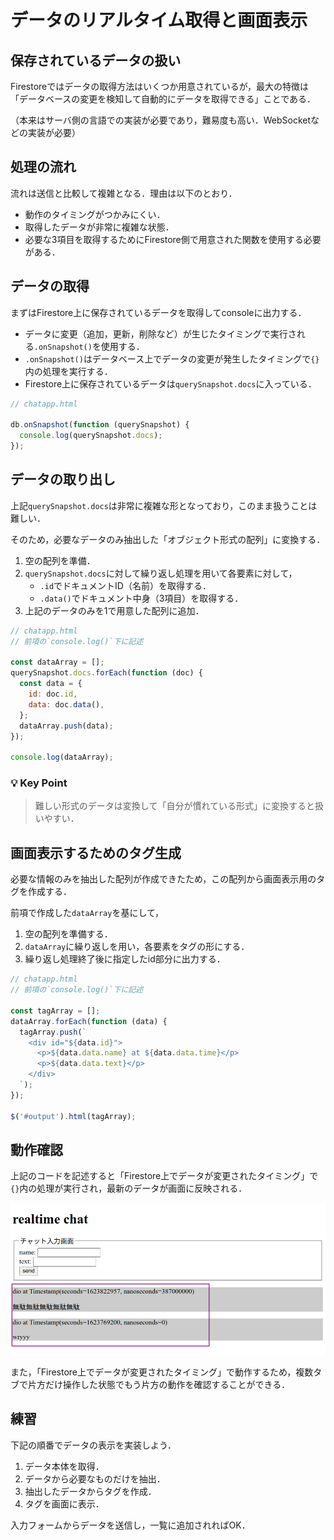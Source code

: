 # データのリアルタイム取得と画面表示

## 保存されているデータの扱い

Firestoreではデータの取得方法はいくつか用意されているが，最大の特徴は「データベースの変更を検知して自動的にデータを取得できる」ことである．

（本来はサーバ側の言語での実装が必要であり，難易度も高い．WebSocketなどの実装が必要）

## 処理の流れ

流れは送信と比較して複雑となる．理由は以下のとおり．

- 動作のタイミングがつかみにくい．
- 取得したデータが非常に複雑な状態．
- 必要な3項目を取得するためにFirestore側で用意された関数を使用する必要がある．

## データの取得

まずはFirestore上に保存されているデータを取得してconsoleに出力する．

- データに変更（追加，更新，削除など）が生じたタイミングで実行される`.onSnapshot()`を使用する．
- `.onSnapshot()`はデータベース上でデータの変更が発生したタイミングで`{}`内の処理を実行する．
- Firestore上に保存されているデータは`querySnapshot.docs`に入っている．

```js
// chatapp.html

db.onSnapshot(function (querySnapshot) {
  console.log(querySnapshot.docs);
});

```

## データの取り出し

上記`querySnapshot.docs`は非常に複雑な形となっており，このまま扱うことは難しい．

そのため，必要なデータのみ抽出した「オブジェクト形式の配列」に変換する．

1. 空の配列を準備．
2. `querySnapshot.docs`に対して繰り返し処理を用いて各要素に対して，
    - `.id`でドキュメントID（名前）を取得する．
    - `.data()`でドキュメント中身（3項目）を取得する．
3. 上記のデータのみを1で用意した配列に追加．

```js
// chatapp.html
// 前項の`console.log()`下に記述

const dataArray = [];
querySnapshot.docs.forEach(function (doc) {
  const data = {
    id: doc.id,
    data: doc.data(),
  };
  dataArray.push(data);
});

console.log(dataArray);

```

### 💡 Key Point

>難しい形式のデータは変換して「自分が慣れている形式」に変換すると扱いやすい．


## 画面表示するためのタグ生成

必要な情報のみを抽出した配列が作成できたため，この配列から画面表示用のタグを作成する．

前項で作成した`dataArray`を基にして，

1. 空の配列を準備する．
2. `dataArray`に繰り返しを用い，各要素をタグの形にする．
3. 繰り返し処理終了後に指定したid部分に出力する．

```js
// chatapp.html
// 前項の`console.log()`下に記述

const tagArray = [];
dataArray.forEach(function (data) {
  tagArray.push(`
    <div id="${data.id}">
      <p>${data.data.name} at ${data.data.time}</p>
      <p>${data.data.text}</p>
    </div>
  `);
});

$('#output').html(tagArray);

```

## 動作確認

上記のコードを記述すると「Firestore上でデータが変更されたタイミング」で`{}`内の処理が実行され，最新のデータが画面に反映される．

![データ取得](./img/20210616152526.png)

また，「Firestore上でデータが変更されたタイミング」で動作するため，複数タブで片方だけ操作した状態でもう片方の動作を確認することができる．


## 練習

下記の順番でデータの表示を実装しよう．

1. データ本体を取得．
2. データから必要なものだけを抽出．
3. 抽出したデータからタグを作成．
4. タグを画面に表示．

入力フォームからデータを送信し，一覧に追加されればOK．

